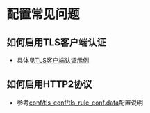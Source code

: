 # 配置常见问题

## 如何启用TLS客户端认证
- 具体见[TLS客户端认证示例](https://github.com/baidu/bfe/blob/develop/docs/zh_cn/example/client_auth.md)

## 如何启用HTTP2协议
- 参考[conf/tls_conf/tls_rule_conf.data](../configuration/tls_conf/tls_rule_conf.data.md)配置说明
